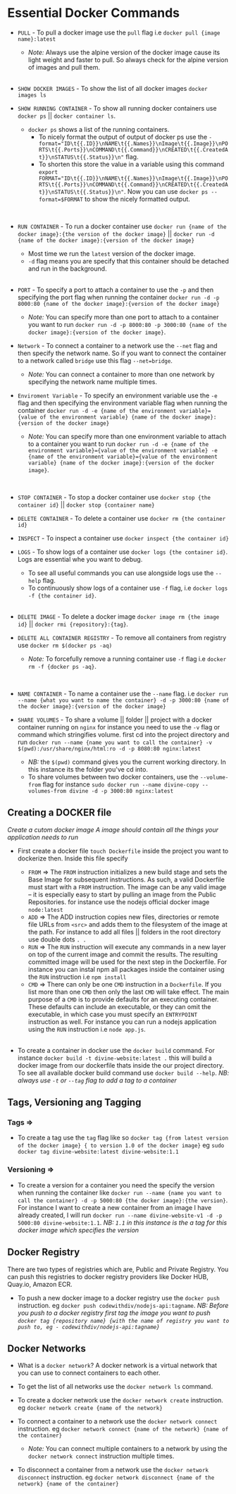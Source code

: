 # Essential Docker Commands

- `PULL` - To pull a docker image use the `pull` flag i.e `docker pull {image name}:latest`

  - _Note:_ Always use the alpine version of the docker image cause its light weight and faster to pull. So always check for the alpine version of images and pull them.

  <br>

- `SHOW DOCKER IMAGES` - To show the list of all docker images `docker images ls`
- `SHOW RUNNING CONTAINER` - To show all running docker containers use `docker ps` || `docker container ls`.
  - `docker ps` shows a list of the running containers.
    - To nicely format the output of output of docker ps use the `-format="ID\t{{.ID}}\nNAME\t{{.Names}}\nImage\t{{.Image}}\nPORTS\t{{.Ports}}\nCOMMAND\t{{.Command}}\nCREATED\t{{.CreatedAt}}\nSTATUS\t{{.Status}}\n"` flag.
    - To shorten this store the value in a variable using this command `export FORMAT="ID\t{{.ID}}\nNAME\t{{.Names}}\nImage\t{{.Image}}\nPORTS\t{{.Ports}}\nCOMMAND\t{{.Command}}\nCREATED\t{{.CreatedAt}}\nSTATUS\t{{.Status}}\n"`. Now you can use `docker ps --format=$FORMAT` to show the nicely formatted output.

<br />

- `RUN CONTAINER` - To run a docker container use `docker run {name of the docker image}:{the version of the docker image}` || `docker run -d {name of the docker image}:{version of the docker image}`

  - Most time we run the `latest` version of the docker image.
  - `-d` flag means you are specify that this container should be detached and run in the background.

  <br />

- `PORT` - To specify a port to attach a container to use the `-p` and then specifying the port flag when running the container `docker run -d -p 8000:80 {name of the docker image}:{version of the docker image}`

  - _Note:_ You can specify more than one port to attach to a container you want to run `docker run -d -p 8000:80 -p 3000:80 {name of the docker image}:{version of the docker image}`.

- `Network` - To connect a container to a network use the `--net` flag and then specify the network name. So if you want to connect the container to a network called `bridge` use this flag `--net=bridge`.

  - _Note:_ You can connect a container to more than one network by specifying the network name multiple times.

- `Enviroment Variable` - To specify an environment variable use the `-e` flag and then specifying the environment variable flag when running the container `docker run -d -e {name of the environment variable}={value of the environment variable} {name of the docker image}:{version of the docker image}`
  - _Note:_ You can specify more than one environment variable to attach to a container you want to run `docker run -d -e {name of the environment variable}={value of the environment variable} -e {name of the environment variable}={value of the environment variable} {name of the docker image}:{version of the docker image}`.

<br />

- `STOP CONTAINER` - To stop a docker container use `docker stop {the container id}` || `docker stop {container name}`
- `DELETE CONTAINER` - To delete a container use `docker rm {the container id}`
- `INSPECT` - To inspect a container use `docker inspect {the container id}`
- `LOGS` - To show logs of a container use `docker logs {the container id}`. Logs are essential whe you want to debug.

  - To see all useful commands you can use alongside logs use the `--help` flag.
  - To continuously show logs of a container use `-f` flag, i.e `docker logs -f {the container id}`.

  <br>

- `DELETE IMAGE` - To delete a docker image `docker image rm {the image id}` || `docker rmi {repository}:{tag}`.
- `DELETE ALL CONTAINER REGISTRY` - To remove all containers from registry use `docker rm $(docker ps -aq)`

  - _Note:_ To forcefully remove a running container use `-f` flag i.e `docker rm -f {docker ps -aq}`.

<br />

- `NAME CONTAINER` - To name a container use the `--name` flag. i.e `docker run --name {what you want to name the container} -d -p 3000:80 {name of the docker image}:{version of the docker image}`

- `SHARE VOLUMES` - To share a volume || folder || project with a docker container running on `nginx` for instance you need to use the `-v` flag or command which stringifies volume. first cd into the project directory and run `docker run --name {name you want to call the container} -v $(pwd):/usr/share/nginx/html:ro -d -p 8080:80 nginx:latest`
  - _NB:_ the `$(pwd)` command gives you the current working directory. In this instance its the folder you've cd into.
  - To share volumes between two docker containers, use the `--volume-from` flag for instance `sudo docker run --name divine-copy --volumes-from divine -d -p 3000:80 nginx:latest`
    <br />

## Creating a DOCKER file

_Create a cutom docker image A image should contain all the things your application needs to run_

- First create a docker file `touch Dockerfile` inside the project you want to dockerize then. Inside this file specify

  - `FROM` => The `FROM` instruction initializes a new build stage and sets the Base Image for subsequent instructions. As such, a valid Dockerfile must start with a `FROM` instruction. The image can be any valid image – it is especially easy to start by pulling an image from the Public Repositories. for instance use the nodejs official docker image `node:latest`
  - `ADD` => The ADD instruction copies new files, directories or remote file URLs from `<src>` and adds them to the filesystem of the image at the path. For instance to add all files || folders in the root directory use double dots `. .`
  - `RUN` => The `RUN` instruction will execute any commands in a new layer on top of the current image and commit the results. The resulting committed image will be used for the next step in the Dockerfile. For instance you can instal npm all packages inside the container using the `RUN` instruction i.e `npm install`
  - `CMD` => There can only be one `CMD` instruction in a `Dockerfile`. If you list more than one `CMD` then only the last `CMD` will take effect. The main purpose of a `CMD` is to provide defaults for an executing container. These defaults can include an executable, or they can omit the executable, in which case you must specify an `ENTRYPOINT` instruction as well. For instance you can run a nodejs application using the `RUN` instruction i.e `node app.js`.

  <br />

- To create a container in docker use the `docker build` command. For instance `docker build -t divine-website:latest .` this will build a docker image from our dockerfile thats inside the our project directory. To see all available docker build command use `docker build --help`. _NB: always use `-t` or `--tag` flag to add a tag to a container_

## Tags, Versioning ang Tagging

### Tags =>

- To create a tag use the `tag` flag like so `docker tag {from latest version of the docker image} { to version 1.0 of the docker image}` eg `sudo docker tag divine-website:latest divine-website:1.1`

### Versioning =>

- To create a version for a container you need the specify the version when running the container like `docker run --name {name you want to call the container} -d -p 5000:80 {the docker image}:{the version}`. For instance I want to create a new container from an image I have already created, I will run `docker run --name divine-website-v1 -d -p 5000:80 divine-website:1.1`. _NB: `1.1` in this instance is the a tag for this docker image which specifies the version_

## Docker Registry

There are two types of registries which are, Public and Private Registry. You can push this registries to docker registry providers like Docker HUB, Quay.io, Amazon ECR.

- To push a new docker image to a docker registry use the `docker push` instruction. eg `docker push codewithdiv/nodejs-api:tagname`. _NB: Before you push to a docker registry first tag the image you want to push `docker tag {repository name} {with the name of registry you want to push to, eg - codewithdiv/nodejs-api:tagname}`_

## Docker Networks

- What is a `docker network`? A docker network is a virtual network that you can use to connect containers to each other.
- To get the list of all networks use the `docker network ls` command.
- To create a docker network use the `docker network create` instruction. eg `docker network create {name of the network}`
- To connect a container to a network use the `docker network connect` instruction. eg `docker network connect {name of the network} {name of the container}`

  - _Note:_ You can connect multiple containers to a network by using the `docker network connect` instruction multiple times.

- To disconnect a container from a network use the `docker network disconnect` instruction. eg `docker network disconnect {name of the network} {name of the container}`
